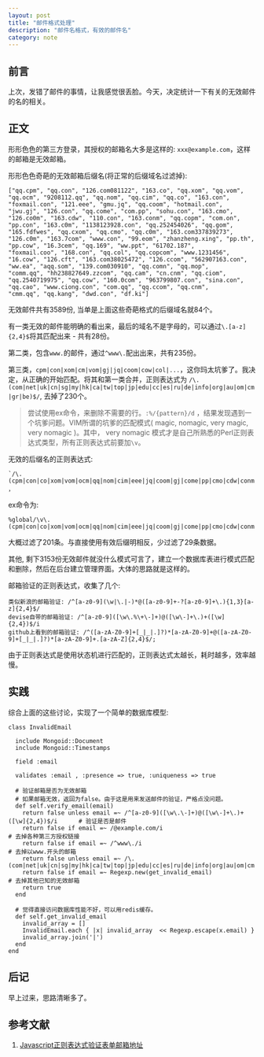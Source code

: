 ```yaml
---
layout: post
title: "邮件格式处理"
description: "邮件名格式，有效的邮件名"
category: note
---
```


## 前言

上次，发错了邮件的事情，让我感觉很丢脸。今天，决定统计一下有关的无效邮件的名的相关。

## 正文

形形色色的第三方登录，其授权的邮箱名大多是这样的: `xxx@example.com`，这样的邮箱是无效邮箱。

形形色色奇葩的无效邮箱后缀名(将正常的后缀域名过滤掉): 

```
["qq.cpm", "qq.con", "126.com081122", "163.co", "qq.xom", "qq.vom", "qq.ocm", "9208112.qq", "qq.nom", "qq.cim", "qq.co", "163.con", "foxmail.con", "121.eee", "gmu.jq", "qq.coom", "hotmail.con", 
"jwu.gj", "126.con", "qq.come", "com.pp", "sohu.con", "163.cmo", "126.co0m", "163.cdw", "110.con", "163.conm", "qq.copm", "com.on", "pp.con", "163.c0m", "1138123928.con", "qq.252454026", "qq.gom",
"165.fdfwes", "qq.cxom", "qq.cmo", "qq.c0m", "163.com337839273", "126.c0m", "163.7com", "www.con", "99.eom", "zhanzheng.xing", "pp.th", "pp.cow", "16.3cem", "qq.169", "ww.ppt", "61702.187", 
"foxmail.coo", "168.con", "qq.col", "qq.copcom", "www.1231456", "16.cow", "126.cft", "163.com38025472", "126.ccom", "562907163.con", "ww.ea", "aqq.som", "139.com030910", "qq.comn", "qq.mop", 
"comm.qq", "hh238827649.zzcom", "qq.cam", "cn.cnm", "qq.ciom", "qq.2540719975", "qq.cow", "160.0com", "963799807.con", "sina.con", "qq.cao", "www.ciong.con", "com.qq", "qq.ccom", "qq.cnm", 
"cmm.qq", "qq.kang", "dwd.con", "df.ki"] 
```

无效邮件共有3589份, 当单是上面这些奇葩格式的后缀域名就84个。

有一类无效的邮件能明确的看出来，最后的域名不是字母的，可以通过`\.[a-z]{2,4}$`将其匹配出来 - 共有28份。

第二类，包含`www.`的邮件，通过`^www\.`配出出来，共有235份。

第三类，`cpm|con|xom|cm|vom|gj|jq|coom|cow|col|...`，这你玛太坑爹了。我决定，从正确的开始匹配。将其和第一类合并，正则表达式为
`/\.(com|net|uk|cn|sg|my|hk|ca|tw|top|jp|edu|cc|es|ru|de|info|org|au|om|cm|gr|be)$/`, 去掉了230个。

> 尝试使用ex命令，来删除不需要的行。`:%/{pattern}/d` ，结果发现遇到一个坑爹问题。VIM所谓的坑爹的匹配模式( magic, nomagic, very magic, very nomagic )。其中，
> very nomagic 模式才是自己所熟悉的Perl正则表达式类型，所有正则表达式前要加`\v`。

无效的后缀名的正则表达式: 

    `/\.(cpm|con|co|xom|vom|ocm|qq|nom|cim|eee|jq|coom|gj|come|pp|cmo|cdw|conm|copm|on|gom|cxom|eom|xing|th|cow|ppt|coo|col|cft|ccom|ea|som|comn|mop|cam|cnm|ciom|cao|kang|ki)$` ，

ex命令为: 

    %global/\v\.(cpm|con|co|xom|vom|ocm|qq|nom|cim|eee|jq|coom|gj|come|pp|cmo|cdw|conm|copm|on|gom|cxom|eom|xing|th|cow|ppt|coo|col|cft|ccom|ea|som|comn|mop|cam|cnm|ciom|cao|kang|ki)$/d

大概过滤了201条。与直接使用有效后缀明相反，少过滤了29条数据。

其他, 剩下3153份无效邮件就没什么模式可言了，建立一个数据库表进行模式匹配和删除，然后在后台建立管理界面。大体的思路就是这样的。

邮箱验证的正则表达式，收集了几个: 

```
类似新浪的邮箱验证: /^[a-z0-9](\w|\.|-)*@([a-z0-9]+-?[a-z0-9]+\.){1,3}[a-z]{2,4}$/
devise自带的邮箱验证: /^[a-z0-9]([\w\.%\+\-]+)@([\w\-]+\.)+([\w]{2,4})$/i
github上看到的邮箱验证: /^([a-zA-Z0-9]+[_|_|.]?)*[a-zA-Z0-9]+@([a-zA-Z0-9]+[_|_|.]?)*[a-zA-Z0-9]+.[a-zA-Z]{2,4}$/;
```

由于正则表达式是使用状态机进行匹配的，正则表达式太越长，耗时越多，效率越慢。

## 实践

综合上面的这些讨论，实现了一个简单的数据库模型: 

```
class InvalidEmail
  
  include Mongoid::Document
  include Mongoid::Timestamps

  field :email

  validates :email , :presence => true, :uniqueness => true

  # 验证邮箱是否为无效邮箱
  # 如果邮箱无效，返回为false。由于这是用来发送邮件的验证，严格点没问题。
  def self.verify_email(email)
    return false unless email =~ /^[a-z0-9]([\w\.\-]+)@([\w\-]+\.)+([\w]{2,4})$/i      # 验证是否是邮件
    return false if email =~ /@example.com/i                                           # 去掉各种第三方授权链接
    return false if email =~ /^www\./i                                                 # 去掉以www.开头的邮箱
    return false unless email =~ /\.(com|net|uk|cn|sg|my|hk|ca|tw|top|jp|edu|cc|es|ru|de|info|org|au|om|cm|gr|be)$/
    return false if email =~ Regexp.new(get_invalid_email)                             # 去掉其他已知的无效邮箱
    return true
  end

  # 觉得直接访问数据库性能不好，可以用redis缓存。
  def self.get_invalid_email
    invalid_array = []
    InvalidEmail.each { |x| invalid_array  << Regexp.escape(x.email) }
    invalid_array.join('|')
  end
end
```

## 后记

早上过来，思路清晰多了。

## 参考文献

1. [Javascript正则表达式验证表单邮箱地址](http://www.tuicool.com/articles/AR3iqa)
